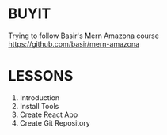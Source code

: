 # BUYIT

Trying to follow Basir's Mern Amazona course 
https://github.com/basir/mern-amazona

# LESSONS

1. Introduction
2. Install Tools
3. Create React App
4. Create Git Repository
